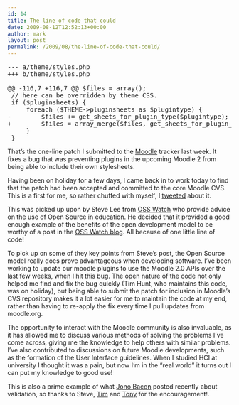 ```yaml
---
id: 14
title: The line of code that could
date: 2009-08-12T12:52:13+00:00
author: mark
layout: post
permalink: /2009/08/the-line-of-code-that-could/
---
```

<pre>--- a/theme/styles.php
+++ b/theme/styles.php

@@ -116,7 +116,7 @@ $files = array();
 // here can be overridden by theme CSS.
 if ($pluginsheets) {
     foreach ($THEME->pluginsheets as $plugintype) {
-        $files += get_sheets_for_plugin_type($plugintype);
+        $files = array_merge($files, get_sheets_for_plugin_type($plugintype));
     }
 }
</pre>

That&#8217;s the one-line patch I submitted to the [Moodle](http://moodle.org) tracker last week. It fixes a bug that was preventing plugins in the upcoming Moodle 2 from being able to include their own stylesheets.

Having been on holiday for a few days, I came back in to work today to find that the patch had been accepted and committed to the core Moodle CVS. This is a first for me, so rather chuffed with myself, I [tweeted](http://twitter.com/marxjohnson) about it.
  
This was picked up upon by Steve Lee from [OSS Watch](http://www.oss-watch.ac.uk/) who provide advice on the use of Open Source in education. He decided that it provided a good enough example of the benefits of the open development model to be worthy of a post in the [OSS Watch blog](http://osswatch.jiscinvolve.org/2009/08/12/contributing-to-an-open-source-project/). All because of one little line of code!

To pick up on some of they key points from Steve&#8217;s post, the Open Source model really does prove advantageous when developing software. I&#8217;ve been working to update our moodle plugins to use the Moodle 2.0 APIs over the last few weeks, when I hit this bug. The open nature of the code not only helped me find and fix the bug quickly (Tim Hunt, who maintains this code, was on holiday), but being able to submit the patch for inclusion in Moodle&#8217;s CVS repository makes it a lot easier for me to maintain the code at my end, rather than having to re-apply the fix every time I pull updates from moodle.org.
  
The opportunity to interact with the Moodle community is also invaluable, as it has allowed me to discuss various methods of solving the problems I&#8217;ve come across, giving me the knowledge to help others with similar problems. I&#8217;ve also contributed to discussions on future Moodle developments, such as the formation of the User Interface guidelines. When I studied HCI at university I thought it was a pain, but now I&#8217;m in the &#8220;real world&#8221; it turns out I can put my knowledge to good use!

This is also a prime example of what [Jono Bacon](http://www.jonobacon.org/2009/07/30/on-validation/) posted recently about validation, so thanks to Steve, [Tim](http://tjhunt.blogspot.com/) and [Tony](http://tonywhitmore.co.uk) for the encouragement!.
